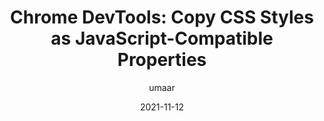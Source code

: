 ---
author: umaar
date: 2021-11-12
permalink: false
tags:
  - devtools
  - css
  - javascript
target_url: https://umaar.com/dev-tips/249-copy-css-as-js/
title: "Chrome DevTools: Copy CSS Styles as JavaScript-Compatible Properties"
---
